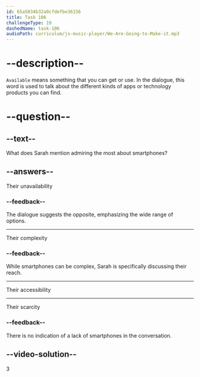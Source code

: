 ```yaml
---
id: 65a5034b32a0cfdefbe36156
title: Task 106
challengeType: 19
dashedName: task-106
audioPath: curriculum/js-music-player/We-Are-Going-to-Make-it.mp3
---
```


<!--
AUDIO REFERENCE: 
Sarah: The camera quality, the speed, and the number of apps available are what I admire the most.
-->

# --description--

`Available` means something that you can get or use. In the dialogue, this word is used to talk about the different kinds of apps or technology products you can find.

# --question--

## --text--

What does Sarah mention admiring the most about smartphones?

## --answers--

Their unavailability

### --feedback--

The dialogue suggests the opposite, emphasizing the wide range of options.

---

Their complexity

### --feedback--

While smartphones can be complex, Sarah is specifically discussing their reach.

---

Their accessibility

---

Their scarcity

### --feedback--

There is no indication of a lack of smartphones in the conversation.

## --video-solution--

3
